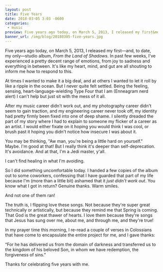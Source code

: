 ```yaml
---
layout: post
title: Five Years
date: 2018-03-05 3:03 -0600
categories:
 - music
preview: Five years ago today, on March 5, 2013, I released my first&mdash;and, to date, my only&mdash;studio album, <em>From the Land of Shadows</em>. In the weeks leading up to today, I've experienced a pretty decent range of emotions, from joy to sadness and everything in between.
banner_url: /img/blog/20180305-five-years.jpg
---
```


Five years ago today, on March 5, 2013, I released my first&mdash;and, to date, my only&mdash;studio album, *From the Land of Shadows*. In past few weeks, I've experienced a pretty decent range of emotions, from joy to sadness and everything in between. It's like my heart, mind, and gut are all shouting to inform me how to respond to this.

At times I wanted to make it a big deal, and at others I wanted to let it roll by like a ripple in the ocean. But I never quite felt settled. Being the feeling, sensing, heart-language-wielding Type Four that I am (Enneagram nerd alert) I can't help but just sit with the mess of it all.

After my music career didn't work out, and my photography career didn't seem to gain traction, and my engineering career never took off, my identity had pretty firmly been fixed into one of deep shame. I silently dreaded the part of my story where I had to explain to someone my flicker of a career as an artist. I would either fixate on it hoping you would think I was cool, or brush past it hoping you didn't notice how insecure I was about it.

You may be thinking, "Aw man, you're being a little hard on yourself." Maybe. I'm good at that! But I really think it's deeper than self-deprecation. It's avoidance. And at that, I'm a Jedi master, y'all.

I can't find healing in what I'm avoiding.

So I did something uncomfortable today. I handed a few copies of the album out to some coworkers, confessing that I have guarded that part of my life because I'm (more than a little bit) ashamed that it *just didn't work out*. You know what I got in return? Genuine thanks. Warm smiles.

And not one of them ran!

The truth is, I flipping love these songs. Not because they're super great technically or artistically, but because they remind me that Spring is coming. That God is the great thawer of hearts. I love them because they're songs that Jesus has sung over me, about me, and through me, and they're true!

In my prayer time this morning, I re-read a couple of verses in Colossians that have come to encapsulate the entire project for me, and I gave thanks:

&ldquo;For he has delivered us from the domain of darkness and transferred us to the kingdom of his beloved Son, in whom we have redemption, the forgiveness of sins.&rdquo;

Thanks for celebrating five years with me.
